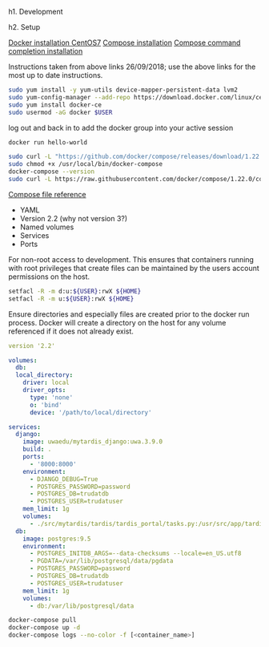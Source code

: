 h1. Development

h2. Setup

[Docker installation CentOS7](https://docs.docker.com/install/linux/docker-ce/centos/)
[Compose installation](https://docs.docker.com/compose/install/)
[Compose command completion installation](https://docs.docker.com/compose/completion/)

Instructions taken from above links 26/09/2018; use the above links for the most up to date instructions.
```bash
sudo yum install -y yum-utils device-mapper-persistent-data lvm2
sudo yum-config-manager --add-repo https://download.docker.com/linux/centos/docker-ce.repo
sudo yum install docker-ce
sudo usermod -aG docker $USER
```

log out and back in to add the docker group into your active session

```bash
docker run hello-world

sudo curl -L "https://github.com/docker/compose/releases/download/1.22.0/docker-compose-$(uname -s)-$(uname -m)" -o /usr/local/bin/docker-compose
sudo chmod +x /usr/local/bin/docker-compose
docker-compose --version
sudo curl -L https://raw.githubusercontent.com/docker/compose/1.22.0/contrib/completion/bash/docker-compose -o /etc/bash_completion.d/docker-compose
```

[Compose file reference](https://docs.docker.com/compose/compose-file/compose-file-v2/)

* YAML
* Version 2.2 (why not version 3?)
* Named volumes
* Services
* Ports

For non-root access to development. This ensures that containers running with root privileges that create files can be maintained by the users account permissions on the host.

```bash
setfacl -R -m d:u:${USER}:rwX ${HOME}
setfacl -R -m u:${USER}:rwX ${HOME}
```

Ensure directories and especially files are created prior to the docker run process. Docker will create a directory on the host for any volume referenced if it does not already exist.

```docker-compose.yml
version '2.2'

volumes:
  db:
  local_directory:
    driver: local
    driver_opts:
      type: 'none'
      o: 'bind'
      device: '/path/to/local/directory'

services:
  django:
    image: uwaedu/mytardis_django:uwa.3.9.0
    build: .
    ports:
      - '8000:8000'
    environment:
      - DJANGO_DEBUG=True
      - POSTGRES_PASSWORD=password
      - POSTGRES_DB=trudatdb
      - POSTGRES_USER=trudatuser
    mem_limit: 1g
    volumes:
      - ./src/mytardis/tardis/tardis_portal/tasks.py:/usr/src/app/tardis/tardis_portal/tasks.py
  db:
    image: postgres:9.5
    environment:
      - POSTGRES_INITDB_ARGS=--data-checksums --locale=en_US.utf8
      - PGDATA=/var/lib/postgresql/data/pgdata
      - POSTGRES_PASSWORD=password
      - POSTGRES_DB=trudatdb
      - POSTGRES_USER=trudatuser
    mem_limit: 1g
    volumes:
      - db:/var/lib/postgresql/data
```

```bash
docker-compose pull
docker-compose up -d
docker-compose logs --no-color -f [<container_name>]
```

